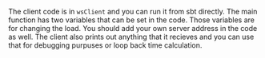 The client code is in `wsClient` and you can run it from sbt directly.
The main function has two variables that can be set in the code. Those variables are for changing the load. You should add your own server address in the code as well.
The client also prints out anything that it recieves and you can use that for debugging purpuses or loop back time calculation.
